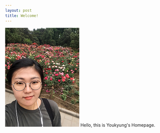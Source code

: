 ```yaml
---
layout: post
title: Welcome!
---
```


![Youkyung](/images/IMG_3945.PNG)
Hello, this is Youkyung's Homepage.
